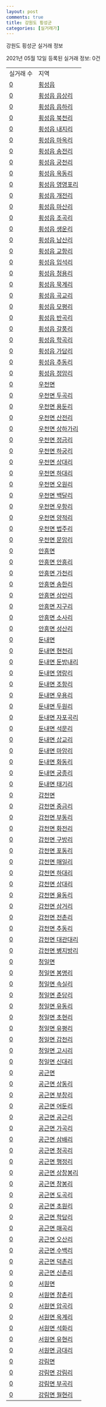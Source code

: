 ```yaml
---
layout: post
comments: true
title: 강원도 횡성군
categories: [실거래가]
---
```


강원도 횡성군 실거래 정보

2021년 05월 12일 등록된 실거래 정보: 0건


<table>
  <tr>
    <td>실거래 수</td>
    <td>지역</td>
  </tr>

  
  <tr>
    <td><a href="4273025000.html">0</a></td>
    <td><a href="4273025000.html">횡성읍</a></td>
  </tr>
    

  <tr>
    <td><a href="4273025021.html">0</a></td>
    <td><a href="4273025021.html">횡성읍 읍상리</a></td>
  </tr>
    

  <tr>
    <td><a href="4273025022.html">0</a></td>
    <td><a href="4273025022.html">횡성읍 읍하리</a></td>
  </tr>
    

  <tr>
    <td><a href="4273025023.html">0</a></td>
    <td><a href="4273025023.html">횡성읍 북천리</a></td>
  </tr>
    

  <tr>
    <td><a href="4273025024.html">0</a></td>
    <td><a href="4273025024.html">횡성읍 내지리</a></td>
  </tr>
    

  <tr>
    <td><a href="4273025025.html">0</a></td>
    <td><a href="4273025025.html">횡성읍 마옥리</a></td>
  </tr>
    

  <tr>
    <td><a href="4273025026.html">0</a></td>
    <td><a href="4273025026.html">횡성읍 송전리</a></td>
  </tr>
    

  <tr>
    <td><a href="4273025027.html">0</a></td>
    <td><a href="4273025027.html">횡성읍 궁천리</a></td>
  </tr>
    

  <tr>
    <td><a href="4273025028.html">0</a></td>
    <td><a href="4273025028.html">횡성읍 옥동리</a></td>
  </tr>
    

  <tr>
    <td><a href="4273025029.html">0</a></td>
    <td><a href="4273025029.html">횡성읍 영영포리</a></td>
  </tr>
    

  <tr>
    <td><a href="4273025030.html">0</a></td>
    <td><a href="4273025030.html">횡성읍 개전리</a></td>
  </tr>
    

  <tr>
    <td><a href="4273025031.html">0</a></td>
    <td><a href="4273025031.html">횡성읍 마산리</a></td>
  </tr>
    

  <tr>
    <td><a href="4273025032.html">0</a></td>
    <td><a href="4273025032.html">횡성읍 조곡리</a></td>
  </tr>
    

  <tr>
    <td><a href="4273025033.html">0</a></td>
    <td><a href="4273025033.html">횡성읍 생운리</a></td>
  </tr>
    

  <tr>
    <td><a href="4273025034.html">0</a></td>
    <td><a href="4273025034.html">횡성읍 남산리</a></td>
  </tr>
    

  <tr>
    <td><a href="4273025035.html">0</a></td>
    <td><a href="4273025035.html">횡성읍 교항리</a></td>
  </tr>
    

  <tr>
    <td><a href="4273025036.html">0</a></td>
    <td><a href="4273025036.html">횡성읍 입석리</a></td>
  </tr>
    

  <tr>
    <td><a href="4273025037.html">0</a></td>
    <td><a href="4273025037.html">횡성읍 청용리</a></td>
  </tr>
    

  <tr>
    <td><a href="4273025038.html">0</a></td>
    <td><a href="4273025038.html">횡성읍 묵계리</a></td>
  </tr>
    

  <tr>
    <td><a href="4273025039.html">0</a></td>
    <td><a href="4273025039.html">횡성읍 곡교리</a></td>
  </tr>
    

  <tr>
    <td><a href="4273025040.html">0</a></td>
    <td><a href="4273025040.html">횡성읍 모평리</a></td>
  </tr>
    

  <tr>
    <td><a href="4273025041.html">0</a></td>
    <td><a href="4273025041.html">횡성읍 반곡리</a></td>
  </tr>
    

  <tr>
    <td><a href="4273025042.html">0</a></td>
    <td><a href="4273025042.html">횡성읍 갈풍리</a></td>
  </tr>
    

  <tr>
    <td><a href="4273025043.html">0</a></td>
    <td><a href="4273025043.html">횡성읍 학곡리</a></td>
  </tr>
    

  <tr>
    <td><a href="4273025044.html">0</a></td>
    <td><a href="4273025044.html">횡성읍 가담리</a></td>
  </tr>
    

  <tr>
    <td><a href="4273025045.html">0</a></td>
    <td><a href="4273025045.html">횡성읍 추동리</a></td>
  </tr>
    

  <tr>
    <td><a href="4273025046.html">0</a></td>
    <td><a href="4273025046.html">횡성읍 정암리</a></td>
  </tr>
    

  <tr>
    <td><a href="4273031000.html">0</a></td>
    <td><a href="4273031000.html">우천면</a></td>
  </tr>
    

  <tr>
    <td><a href="4273031021.html">0</a></td>
    <td><a href="4273031021.html">우천면 두곡리</a></td>
  </tr>
    

  <tr>
    <td><a href="4273031022.html">0</a></td>
    <td><a href="4273031022.html">우천면 용둔리</a></td>
  </tr>
    

  <tr>
    <td><a href="4273031023.html">0</a></td>
    <td><a href="4273031023.html">우천면 산전리</a></td>
  </tr>
    

  <tr>
    <td><a href="4273031024.html">0</a></td>
    <td><a href="4273031024.html">우천면 상하가리</a></td>
  </tr>
    

  <tr>
    <td><a href="4273031025.html">0</a></td>
    <td><a href="4273031025.html">우천면 정금리</a></td>
  </tr>
    

  <tr>
    <td><a href="4273031026.html">0</a></td>
    <td><a href="4273031026.html">우천면 하궁리</a></td>
  </tr>
    

  <tr>
    <td><a href="4273031027.html">0</a></td>
    <td><a href="4273031027.html">우천면 상대리</a></td>
  </tr>
    

  <tr>
    <td><a href="4273031028.html">0</a></td>
    <td><a href="4273031028.html">우천면 하대리</a></td>
  </tr>
    

  <tr>
    <td><a href="4273031029.html">0</a></td>
    <td><a href="4273031029.html">우천면 오원리</a></td>
  </tr>
    

  <tr>
    <td><a href="4273031030.html">0</a></td>
    <td><a href="4273031030.html">우천면 백달리</a></td>
  </tr>
    

  <tr>
    <td><a href="4273031031.html">0</a></td>
    <td><a href="4273031031.html">우천면 우항리</a></td>
  </tr>
    

  <tr>
    <td><a href="4273031032.html">0</a></td>
    <td><a href="4273031032.html">우천면 양적리</a></td>
  </tr>
    

  <tr>
    <td><a href="4273031033.html">0</a></td>
    <td><a href="4273031033.html">우천면 법주리</a></td>
  </tr>
    

  <tr>
    <td><a href="4273031034.html">0</a></td>
    <td><a href="4273031034.html">우천면 문암리</a></td>
  </tr>
    

  <tr>
    <td><a href="4273032000.html">0</a></td>
    <td><a href="4273032000.html">안흥면</a></td>
  </tr>
    

  <tr>
    <td><a href="4273032021.html">0</a></td>
    <td><a href="4273032021.html">안흥면 안흥리</a></td>
  </tr>
    

  <tr>
    <td><a href="4273032022.html">0</a></td>
    <td><a href="4273032022.html">안흥면 가천리</a></td>
  </tr>
    

  <tr>
    <td><a href="4273032023.html">0</a></td>
    <td><a href="4273032023.html">안흥면 송한리</a></td>
  </tr>
    

  <tr>
    <td><a href="4273032024.html">0</a></td>
    <td><a href="4273032024.html">안흥면 상안리</a></td>
  </tr>
    

  <tr>
    <td><a href="4273032025.html">0</a></td>
    <td><a href="4273032025.html">안흥면 지구리</a></td>
  </tr>
    

  <tr>
    <td><a href="4273032026.html">0</a></td>
    <td><a href="4273032026.html">안흥면 소사리</a></td>
  </tr>
    

  <tr>
    <td><a href="4273032027.html">0</a></td>
    <td><a href="4273032027.html">안흥면 성산리</a></td>
  </tr>
    

  <tr>
    <td><a href="4273033000.html">0</a></td>
    <td><a href="4273033000.html">둔내면</a></td>
  </tr>
    

  <tr>
    <td><a href="4273033021.html">0</a></td>
    <td><a href="4273033021.html">둔내면 현천리</a></td>
  </tr>
    

  <tr>
    <td><a href="4273033022.html">0</a></td>
    <td><a href="4273033022.html">둔내면 둔방내리</a></td>
  </tr>
    

  <tr>
    <td><a href="4273033023.html">0</a></td>
    <td><a href="4273033023.html">둔내면 영랑리</a></td>
  </tr>
    

  <tr>
    <td><a href="4273033024.html">0</a></td>
    <td><a href="4273033024.html">둔내면 조항리</a></td>
  </tr>
    

  <tr>
    <td><a href="4273033025.html">0</a></td>
    <td><a href="4273033025.html">둔내면 우용리</a></td>
  </tr>
    

  <tr>
    <td><a href="4273033026.html">0</a></td>
    <td><a href="4273033026.html">둔내면 두원리</a></td>
  </tr>
    

  <tr>
    <td><a href="4273033027.html">0</a></td>
    <td><a href="4273033027.html">둔내면 자포곡리</a></td>
  </tr>
    

  <tr>
    <td><a href="4273033028.html">0</a></td>
    <td><a href="4273033028.html">둔내면 석문리</a></td>
  </tr>
    

  <tr>
    <td><a href="4273033029.html">0</a></td>
    <td><a href="4273033029.html">둔내면 삽교리</a></td>
  </tr>
    

  <tr>
    <td><a href="4273033030.html">0</a></td>
    <td><a href="4273033030.html">둔내면 마암리</a></td>
  </tr>
    

  <tr>
    <td><a href="4273033031.html">0</a></td>
    <td><a href="4273033031.html">둔내면 화동리</a></td>
  </tr>
    

  <tr>
    <td><a href="4273033032.html">0</a></td>
    <td><a href="4273033032.html">둔내면 궁종리</a></td>
  </tr>
    

  <tr>
    <td><a href="4273033033.html">0</a></td>
    <td><a href="4273033033.html">둔내면 태기리</a></td>
  </tr>
    

  <tr>
    <td><a href="4273034000.html">0</a></td>
    <td><a href="4273034000.html">갑천면</a></td>
  </tr>
    

  <tr>
    <td><a href="4273034021.html">0</a></td>
    <td><a href="4273034021.html">갑천면 중금리</a></td>
  </tr>
    

  <tr>
    <td><a href="4273034022.html">0</a></td>
    <td><a href="4273034022.html">갑천면 부동리</a></td>
  </tr>
    

  <tr>
    <td><a href="4273034023.html">0</a></td>
    <td><a href="4273034023.html">갑천면 화전리</a></td>
  </tr>
    

  <tr>
    <td><a href="4273034024.html">0</a></td>
    <td><a href="4273034024.html">갑천면 구방리</a></td>
  </tr>
    

  <tr>
    <td><a href="4273034025.html">0</a></td>
    <td><a href="4273034025.html">갑천면 포동리</a></td>
  </tr>
    

  <tr>
    <td><a href="4273034026.html">0</a></td>
    <td><a href="4273034026.html">갑천면 매일리</a></td>
  </tr>
    

  <tr>
    <td><a href="4273034027.html">0</a></td>
    <td><a href="4273034027.html">갑천면 하대리</a></td>
  </tr>
    

  <tr>
    <td><a href="4273034028.html">0</a></td>
    <td><a href="4273034028.html">갑천면 상대리</a></td>
  </tr>
    

  <tr>
    <td><a href="4273034029.html">0</a></td>
    <td><a href="4273034029.html">갑천면 율동리</a></td>
  </tr>
    

  <tr>
    <td><a href="4273034030.html">0</a></td>
    <td><a href="4273034030.html">갑천면 삼거리</a></td>
  </tr>
    

  <tr>
    <td><a href="4273034031.html">0</a></td>
    <td><a href="4273034031.html">갑천면 전촌리</a></td>
  </tr>
    

  <tr>
    <td><a href="4273034032.html">0</a></td>
    <td><a href="4273034032.html">갑천면 추동리</a></td>
  </tr>
    

  <tr>
    <td><a href="4273034033.html">0</a></td>
    <td><a href="4273034033.html">갑천면 대관대리</a></td>
  </tr>
    

  <tr>
    <td><a href="4273034034.html">0</a></td>
    <td><a href="4273034034.html">갑천면 병지방리</a></td>
  </tr>
    

  <tr>
    <td><a href="4273035000.html">0</a></td>
    <td><a href="4273035000.html">청일면</a></td>
  </tr>
    

  <tr>
    <td><a href="4273035021.html">0</a></td>
    <td><a href="4273035021.html">청일면 봉명리</a></td>
  </tr>
    

  <tr>
    <td><a href="4273035022.html">0</a></td>
    <td><a href="4273035022.html">청일면 속실리</a></td>
  </tr>
    

  <tr>
    <td><a href="4273035023.html">0</a></td>
    <td><a href="4273035023.html">청일면 춘당리</a></td>
  </tr>
    

  <tr>
    <td><a href="4273035024.html">0</a></td>
    <td><a href="4273035024.html">청일면 유동리</a></td>
  </tr>
    

  <tr>
    <td><a href="4273035025.html">0</a></td>
    <td><a href="4273035025.html">청일면 초현리</a></td>
  </tr>
    

  <tr>
    <td><a href="4273035026.html">0</a></td>
    <td><a href="4273035026.html">청일면 유평리</a></td>
  </tr>
    

  <tr>
    <td><a href="4273035027.html">0</a></td>
    <td><a href="4273035027.html">청일면 갑천리</a></td>
  </tr>
    

  <tr>
    <td><a href="4273035028.html">0</a></td>
    <td><a href="4273035028.html">청일면 고시리</a></td>
  </tr>
    

  <tr>
    <td><a href="4273035029.html">0</a></td>
    <td><a href="4273035029.html">청일면 신대리</a></td>
  </tr>
    

  <tr>
    <td><a href="4273036000.html">0</a></td>
    <td><a href="4273036000.html">공근면</a></td>
  </tr>
    

  <tr>
    <td><a href="4273036021.html">0</a></td>
    <td><a href="4273036021.html">공근면 상동리</a></td>
  </tr>
    

  <tr>
    <td><a href="4273036022.html">0</a></td>
    <td><a href="4273036022.html">공근면 부창리</a></td>
  </tr>
    

  <tr>
    <td><a href="4273036023.html">0</a></td>
    <td><a href="4273036023.html">공근면 어둔리</a></td>
  </tr>
    

  <tr>
    <td><a href="4273036024.html">0</a></td>
    <td><a href="4273036024.html">공근면 공근리</a></td>
  </tr>
    

  <tr>
    <td><a href="4273036025.html">0</a></td>
    <td><a href="4273036025.html">공근면 가곡리</a></td>
  </tr>
    

  <tr>
    <td><a href="4273036026.html">0</a></td>
    <td><a href="4273036026.html">공근면 삼배리</a></td>
  </tr>
    

  <tr>
    <td><a href="4273036027.html">0</a></td>
    <td><a href="4273036027.html">공근면 청곡리</a></td>
  </tr>
    

  <tr>
    <td><a href="4273036028.html">0</a></td>
    <td><a href="4273036028.html">공근면 행정리</a></td>
  </tr>
    

  <tr>
    <td><a href="4273036029.html">0</a></td>
    <td><a href="4273036029.html">공근면 상창봉리</a></td>
  </tr>
    

  <tr>
    <td><a href="4273036030.html">0</a></td>
    <td><a href="4273036030.html">공근면 창봉리</a></td>
  </tr>
    

  <tr>
    <td><a href="4273036031.html">0</a></td>
    <td><a href="4273036031.html">공근면 도곡리</a></td>
  </tr>
    

  <tr>
    <td><a href="4273036032.html">0</a></td>
    <td><a href="4273036032.html">공근면 초원리</a></td>
  </tr>
    

  <tr>
    <td><a href="4273036033.html">0</a></td>
    <td><a href="4273036033.html">공근면 학담리</a></td>
  </tr>
    

  <tr>
    <td><a href="4273036034.html">0</a></td>
    <td><a href="4273036034.html">공근면 매곡리</a></td>
  </tr>
    

  <tr>
    <td><a href="4273036035.html">0</a></td>
    <td><a href="4273036035.html">공근면 오산리</a></td>
  </tr>
    

  <tr>
    <td><a href="4273036036.html">0</a></td>
    <td><a href="4273036036.html">공근면 수백리</a></td>
  </tr>
    

  <tr>
    <td><a href="4273036037.html">0</a></td>
    <td><a href="4273036037.html">공근면 덕촌리</a></td>
  </tr>
    

  <tr>
    <td><a href="4273036038.html">0</a></td>
    <td><a href="4273036038.html">공근면 신촌리</a></td>
  </tr>
    

  <tr>
    <td><a href="4273037000.html">0</a></td>
    <td><a href="4273037000.html">서원면</a></td>
  </tr>
    

  <tr>
    <td><a href="4273037021.html">0</a></td>
    <td><a href="4273037021.html">서원면 창촌리</a></td>
  </tr>
    

  <tr>
    <td><a href="4273037022.html">0</a></td>
    <td><a href="4273037022.html">서원면 압곡리</a></td>
  </tr>
    

  <tr>
    <td><a href="4273037023.html">0</a></td>
    <td><a href="4273037023.html">서원면 옥계리</a></td>
  </tr>
    

  <tr>
    <td><a href="4273037024.html">0</a></td>
    <td><a href="4273037024.html">서원면 석화리</a></td>
  </tr>
    

  <tr>
    <td><a href="4273037025.html">0</a></td>
    <td><a href="4273037025.html">서원면 유현리</a></td>
  </tr>
    

  <tr>
    <td><a href="4273037026.html">0</a></td>
    <td><a href="4273037026.html">서원면 금대리</a></td>
  </tr>
    

  <tr>
    <td><a href="4273038000.html">0</a></td>
    <td><a href="4273038000.html">강림면</a></td>
  </tr>
    

  <tr>
    <td><a href="4273038021.html">0</a></td>
    <td><a href="4273038021.html">강림면 강림리</a></td>
  </tr>
    

  <tr>
    <td><a href="4273038022.html">0</a></td>
    <td><a href="4273038022.html">강림면 부곡리</a></td>
  </tr>
    

  <tr>
    <td><a href="4273038023.html">0</a></td>
    <td><a href="4273038023.html">강림면 월현리</a></td>
  </tr>
    


</table>
    